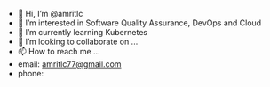 - 👋 Hi, I’m @amritlc
- 👀 I’m interested in Software Quality Assurance, DevOps and Cloud
- 🌱 I’m currently learning Kubernetes
- 💞️ I’m looking to collaborate on ...
- 📫 How to reach me ...
-    email: amritlc77@gmail.com
-    phone:

<!---
amritlc/amritlc is a ✨ special ✨ repository because its `README.md` (this file) appears on your GitHub profile.
You can click the Preview link to take a look at your changes.
--->
